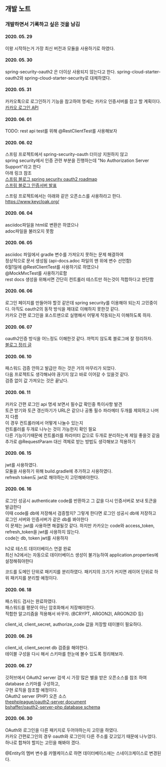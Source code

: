## 개발 노트
### 개발하면서 기록하고 싶은 것을 남김

#### 2020. 05. 29
이왕 시작하는거 가장 최신 버전과 모듈을 사용하기로 하였다.

#### 2020. 05. 30
spring-security-oauth2 은 더이상 사용되지 않는다고 한다.
spring-cloud-starter-oauth2와 spring-cloud-starter-security로 대체하였다.

#### 2020. 05. 31
카카오톡으로 로그인하기 기능을 참고하여 명세는 카카오 인증서버를 참고 할 계획이다.  
[카카오 로그인 API](https://developers.kakao.com/docs/latest/ko/kakaologin/rest-api)  

#### 2020. 06. 01
TODO: rest api test를 위해 @RestClientTest를 사용해보자  

#### 2020. 06. 02
스프링 프로젝트에서 spring-security-oauth 더이상 지원하지 않고  
spring security에서 인증 관련 부분을 진행하는데 "No Authorization Server Support"라고 한다  
아래 링크 참조  
[스프링 블로그 spring security oauth2 roadmap](https://spring.io/blog/2019/11/14/spring-security-oauth-2-0-roadmap-update)  
[스프링 블로그 인증서버 발표](https://spring.io/blog/2020/04/15/announcing-the-spring-authorization-server)  

스프링 프로젝트에서는 아래와 같은 오픈소스를 사용하라고 한다.  
https://www.keycloak.org/  

#### 2020. 06. 04
asciidoc파일을 html로 변환은 하였으나  
adoc파일을 불러오지 못함  

#### 2020. 06. 05
asciidoc 파일에서 gradle 변수를 가져오지 못하는 문제 해결하여  
정상적으로 문서 생성됨 (api-docs.adoc 파일의 맨 위에 변수 선언함)  
6월1일에 @RestClientTest를 사용하기로 하였으나  
@MockMvcTest를 사용하기로함  
rest docs 생성을 위해서면 간단히 컨트롤러 테스트만 하는것이 적합하다고 판단함  

#### 2020. 06. 06
로그인 페이지를 만들어야 할것 같은데 spring security를 이용해야 되는지 고민중이다.
아직도 oauth2의 동작 방식을 제대로 이해하지 못한것 같다.  
카카오 간편 로그인을 포스트맨으로 실행해서 어떻게 작동되는지 이해하도록 하자.

#### 2020. 06. 07
oauth2인증 방식을 어느정도 이해한것 같다. 까먹지 않도록 블로그에 잘 정리하자.  
[블로그 정리 글](https://unhosted.tistory.com/37)

#### 2020. 06. 10
패스워드 검증 안하고 발급만 하는 것은 거의 마무리가 되었다.  
다음 프로젝트도 생각해놔야 끊기지 않고 바로 이어갈 수 있을것 같다.  
검증 없이 값 가져오는 것은 끝났다.  

#### 2020. 06. 11
카카오 간편 로그인 api 명세 보면서 필수값 확인중 특이사항 발견  
토큰 받기와 토큰 갱신하기가 URL은 같으나 공통 필수 파라메터 두개를 제외하고 나머지 다름    
이 경우 컨트롤러에서 어떻게 나눌수 있는지  
컨트롤러를 두개로 나누는 것이 가능한지 확인 필요  
다른 기능이기때문에 컨트롤러를 파라미터 값으로 두개로 분리하는게 제일 좋을것 같음  
추가로 @RequestParam 대신 객체로 받는 방법도 생각해보고 적용하기  

#### 2020. 06. 15
jwt를 사용하였다.  
모듈을 사용하기 위해 build.gradle에 추가하고 사용하였다.  
refresh token도 jwt로 해야하는지 고민해봐야한다.  

#### 2020. 06. 16
로그인 성공시 authenticate code를 반환하고 그 값을 다시 인증서버로 보내 토큰을 발급한다  
이때 code를 db에 저장해서 검증할지?  그렇게 한다면 로그인 성공시 db에 저장하고 로그인 서버와 인증서버가 같은 db를 봐야한다  
이 문제는 jwt를 사용하면 해결될것 같다. 하지만 카카오는 code와 access_token, refresh_token을 jwt를 사용하지 않는다.  
code는 db, token jwt를 사용하자  

h2로 테스트 데이터베이스 연결 완료  
최신 h2에서는 자동으로 데이터베이스 생성이 불가능하여 application.properties에 설정해줘야한다  

코드를 도메인 단위로 패키지를 분리하였다. 패키지의 크기가 커지면 레이어 단위로 하위 패키지를 분리할 예정이다.  

#### 2020. 06. 18
패스워드 검사는 완료하였다.  
패스워드를 평문이 아닌 암호화해서 저장해야한다.  
적합한 알고리즘을 적용해서 바꾸자. (BCRYPT, ARGON2I, ARGON2ID 등)  

client_id, client_secret, authorize_code 값을 저장할 테이블이 필요하다.  

#### 2020. 06. 26
client_id, client_secret db 검증을 해야한다.  
테이블 구성을 다시 해서 스키마를 한눈에 볼수 있도록 정리해보자.  

#### 2020. 06. 27
깃허브에서 OAuth2 server 검색 시 가장 많은 별을 받은 오픈소스를 참조 하여 database 스키마를 구성하고,  
구현 로직을 참조할 예정이다.  
OAuth2 server (PHP) 오픈 소스  
[thephpleague/oauth2-server document](https://oauth2.thephpleague.com/)  
[bshaffer/oauth2-server-php database schema](http://bshaffer.github.io/oauth2-server-php-docs/cookbook/)  

#### 2020. 06. 30
OAuth와 로그인을 다른 패키지로 두어야하는지 고민을 하였다.  
카카오 간편로그인의 경우 oauth와 로그인이 다른 주소를 갖고있기 때문에 나누었다.  
하나로 합쳐야 할지는 고민을 해봐야 겠다.  

@Entity의 멤버 변수를 카멜케이스로 하면 데이터베이스에는 스네이크케이스로 변경된다.  



